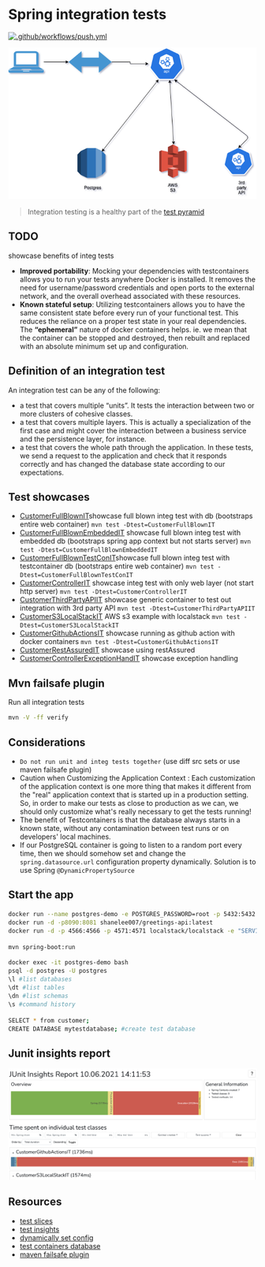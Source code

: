 # Spring integration tests

[![.github/workflows/push.yml](https://github.com/shavo007/spring-integ-demo/actions/workflows/push.yml/badge.svg)](https://github.com/shavo007/spring-integ-demo/actions/workflows/push.yml)

![customer API arch](./assets/ArchDiagram.png)

> Integration testing is a healthy part of the [test pyramid](https://martinfowler.com/articles/practical-test-pyramid.html)

## TODO

showcase benefits of integ tests

- **Improved portability**: Mocking your dependencies with testcontainers allows you to run your tests anywhere Docker is installed. It removes the need for username/password credentials and open ports to the external network, and the overall overhead associated with these resources.
- **Known stateful setup**: Utilizing testcontainers allows you to have the same consistent state before every run of your functional test. This reduces the reliance on a proper test state in your real dependencies. The  **“ephemeral”** nature of docker containers helps. ie. we mean that the container can be stopped and destroyed, then rebuilt and replaced with an absolute minimum set up and configuration.

## Definition of an integration test

 An integration test can be any of the following:

- a test that covers multiple “units”. It tests the interaction between two or more clusters of cohesive classes.
- a test that covers multiple layers. This is actually a specialization of the first case and might cover the interaction between a business service and the persistence layer, for instance.
- a test that covers the whole path through the application. In these tests, we send a request to the application and check that it responds correctly and has changed the database state according to our expectations.

## Test showcases

- [CustomerFullBlownIT](./src/test/java/com/example/integdemo/CustomerFullBlownIT.java)showcase full blown integ test with db (bootstraps entire web container) `mvn test -Dtest=CustomerFullBlownIT`
- [CustomerFullBlownEmbeddedIT](./src/test/java/com/example/integdemo/CustomerFullBlownEmbeddedIT.java) showcase full blown integ test with embedded db (bootstraps spring app context but not starts server) `mvn test -Dtest=CustomerFullBlownEmbeddedIT`
- [CustomerFullBlownTestConIT](./src/test/java/com/example/integdemo/CustomerFullBlownTestConIT.java)showcase full blown integ test with testcontainer db (bootstraps entire web container) `mvn test -Dtest=CustomerFullBlownTestConIT`
- [CustomerControllerIT](./src/test/java/com/example/integdemo/CustomerControllerIT.java) showcase integ test with only web layer (not start http server) `mvn test -Dtest=CustomerControllerIT`
- [CustomerThirdPartyAPIIT](./src/test/java/com/example/integdemo/CustomerThirdPartyAPIIT.java) showcase generic container to test out integration with 3rd party API `mvn test -Dtest=CustomerThirdPartyAPIIT`
- [CustomerS3LocalStackIT](./src/test/java/com/example/integdemo/CustomerS3LocalStackIT.java) AWS s3 example with localstack `mvn test -Dtest=CustomerS3LocalStackIT`
- [CustomerGithubActionsIT](./src/test/java/com/example/integdemo/CustomerGithubActionsIT.java) showcase running as github action with docker containers `mvn test -Dtest=CustomerGithubActionsIT`
- [CustomerRestAssuredIT](./src/test/java/com/example/integdemo/CustomerRestAssuredIT.java) showcase using restAssured
- [CustomerControllerExceptionHandIT](./src/test/java/com/example/integdemo/CustomerRestAssuredIT.java) showcase exception handling

## Mvn failsafe plugin

Run all integration tests

```bash
mvn -V -ff verify
```

## Considerations

- `Do not run unit and integ tests together` (use diff src sets or use maven failsafe plugin)
- Caution when Customizing the Application Context : Each customization of the application context is one more thing that makes it different from the "real" application context that is started up in a production setting. So, in order to make our tests as close to production as we can, we should only customize what's really necessary to get the tests running!
- The benefit of Testcontainers is that the database always starts in a known state, without any contamination between test runs or on developers' local machines.
- If our PostgreSQL container is going to listen to a random port every time, then we should somehow set and change the `spring.datasource.url` configuration property dynamically. Solution is to use Spring `@DynamicPropertySource`

## Start the app

```bash
docker run --name postgres-demo -e POSTGRES_PASSWORD=root -p 5432:5432 -d postgres:11
docker run -d -p8090:8081 shanelee007/greetings-api:latest
docker run -d -p 4566:4566 -p 4571:4571 localstack/localstack -e "SERVICES=dynamodb,s3"

mvn spring-boot:run
```

```bash
docker exec -it postgres-demo bash
psql -d postgres -U postgres
\l #list databases
\dt #list tables
\dn #list schemas
\s #command history

SELECT * from customer;
CREATE DATABASE mytestdatabase; #create test database
```

## Junit insights report

![sample report](./assets/insights.png)
## Resources

- [test slices](https://docs.spring.io/spring-boot/docs/current/reference/html/test-auto-configuration.html)
- [test insights](https://github.com/adessoAG/junit-insights)
- [dynamically set config](https://www.baeldung.com/spring-dynamicpropertysource)
- [test containers database](https://www.testcontainers.org/modules/databases/)
- [maven failsafe plugin](https://www.baeldung.com/maven-integration-test#failsafe)
